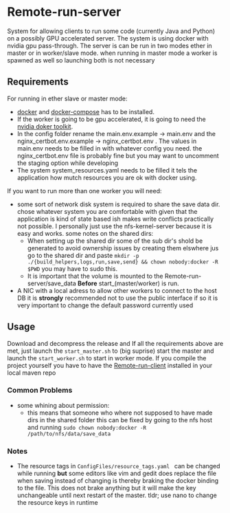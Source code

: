# Remote-run-server
System for allowing clients to run some code (currently Java and Python) on a possibly GPU accelerated server. The system is using docker with nvidia gpu pass-through. The server is can be run in two modes ether in master or in worker/slave mode. when running in master mode a worker is spawned as well so launching both is not necessary



## Requirements

For running in ether slave or master mode:

- [docker](https://docs.docker.com/engine/install/#server) and [docker-compose](https://docs.docker.com/compose/install/) has to be installed. 
- If the worker is going to be gpu accelerated, it is going to need the [nvidia doker toolkit](https://github.com/NVIDIA/nvidia-docker). 
- In the config folder rename the main.env.example -> main.env and the nginx_certbot.env.example -> nginx_certbot.env . The values in main.env needs to be filled in with whatever config you need. the  nginx_certbot.env  file is probably fine but you may want to uncomment the staging option while developing
- The system system_resources.yaml needs to be filled it tels the application how mutch resources you are ok with docker using.

If you want to run more than one worker you will need:
- some sort of network disk system is required to share the save data dir. chose whatever system you are comfortable with given that the application is kind of state based ish makes write conflicts practically not possible. I personally just use the nfs-kernel-server because it is easy and works. some notes on the shared dirs:
    - When setting up the shared dir some of the sub dir's shold be generated to avoid ownership issues by creating them elswhere jus go to the shared dir and paste ```mkdir -p ./{build_helpers,logs,run,save,send} && chown nobody:docker -R $PWD``` you may have to sudo this.
    - It is important that the volume is mounted to the Remote-run-server/save_data **Before** start_(master/worker) is run.
- A NIC with a local adress to allow other workers to connect to the host DB it is **strongly** recommended not to use the public interface if so it is very important to change the default password currently used


## Usage
Download and decompress the release and If all the requirements above are met,  just launch the ``` start_master.sh ``` to (big suprise) start the master and launch the ``` start_worker.sh ``` to start in worker mode. If you compile the project yourself you have to have the [Remote-run-client](https://github.com/Remote-run/Remote-run-client) installed in your local maven repo

### Common Problems
- some whining about permission:
    - this means that someone who where not supposed to have made dirs in the shared folder this can be fixed by going to the nfs host and running ```sudo chown nobody:docker -R /path/to/nfs/data/save_data```

### Notes


- The resource tags in ```ConfigFiles/resource_tags.yaml ``` can be changed while running **but** some editors like vim and gedit does replace the file when saving instead of changing is thereby braking the docker binding to the file. This does not brake anything but it will make the key unchangeable until next restart of the master. tldr; use nano to change the resource keys in runtime
